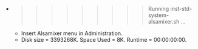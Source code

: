 * >>>>>>>>> Running inst-std-system-alsamixer.sh ...
  * Insert Alsamixer menu in Administration.
  * Disk size = 3393268K. Space Used = 8K. Runtime = 00:00:00:00.
